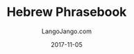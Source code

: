 ---
setID: 10
path: /product/hebrew-phrasebook-and-dictionary
date: 2017-11-05
language: Hebrew
title: Hebrew Phrasebook
productImage: 'langojango-hebrew-language-phrasebook.png'
bookCoverImage: 'illustration2.png'
altText: 'hebrew-language-phrasebook'
description: [
  {
    text: "The Hebrew phrasebook and dictionary by Langojango provides 3,000 Hebrew words and phrases at your fingertips. Learn (or look up) all of the essential Hebrew words and phrases you need as a tourist, business traveler, or student. Quickly find the words you need to get around, express your opinions, and communicate efffectively in Hebrew."
  },
  {
    text: "Listen to audio recordings of every single word and phrase everwhere you have internet access. No need to download a special application. Simply connect with JangoBot, the Langojango chatbot, over the messaging app you already use (like Facebook Messenger, WhatsApp, Telegram, and more)"
  },
  {
    text: "Simply ask JangoBot, by text or voice, to pull up the phrase you want to hear. Within a few seconds, you'll be messaged back with a recording of a native Hebrew speaker repeating the word or phrase 3 times. You can replay the recording as many times as you need. By reading and listening and speaking, you'll retain more of what you learn and become a more confident Hebrew speaker quickly. "
  },
  {
    text: "JangoBot's 3,000 word two-way dictionary skill is free to use with your purchase of a book or ebook and doesn't require an ongoing subscription."
  }
]  

# SEO
seoTitle: 'Hebrew Phrasebook and Dictionary - Langojango'
seoDescription: 'The Hebrew phrasebook and dictionary by Langojango provides 3,000 Hebrew words and phrases at your fingertips. Learn all of the essential Hebrew vocabulary you need as a tourist, business traveler, or student - and hear every word pronounced online by native Hebrew speakers.'
canonical: 'https://www.langojango.com/product/hebrew-phrasebook-and-dictionary'
ogUrl: 'https://www.langojango.com/product/hebrew-phrasebook-and-dictionary'
ogTitle: 'Hebrew Phrasebook and Dictionary - Langojango'
ogDescription: 'The Hebrew phrasebook and dictionary by Langojango provides 3,000 Hebrew words and phrases at your fingertips. Learn all of the essential Hebrew vocabulary you need as a tourist, business traveler, or student - and hear every word pronounced online by native Hebrew speakers.'
ogImageUrl: 'langojango-hebrew-language-phrasebook.png'
ogImageWidth: '1205'
ogImageHeight: '1797'
ogImageAlt: 'Hebrew Phrasebook and Dictionary'
siteName: 'LangoJango.com'
twitterHandle: '@langojango'
twitterSite: '@langojango'
twitterCardType: 'summary_large_image'

availability: Coming Soon
ISBN13: 0000000000000
ISBN10: 0000000000
author: LangoJango.com
pageCount: 500
dimensions: 4 x 6 (152mm x 102mm)
---